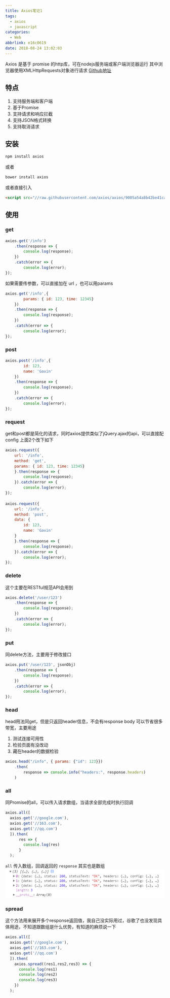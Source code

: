 ```yaml
---
title: Axios笔记1
tags:
  - axios
  - javascript
categories:
  - Web
abbrlink: e16c0619
date: 2018-08-24 13:02:03
---
```


Axios 是基于 promise 的http库，可在nodejs服务端或客户端浏览器运行
其中浏览器使用XMLHttpRequests对象进行请求
[Github地址](https://github.com/axios/axios/)

## 特点
1. 支持服务端和客户端
2. 基于Promise
3. 支持请求和响应拦截
4. 支持JSON格式转换
5. 支持取消请求

## 安装
```sh
npm install axios
```
或者
```sh
bower install axios
```
或者直接引入
```html
<script src="//raw.githubusercontent.com/axios/axios/9005a54a8b42be41ca49a31dcfda915d1a91c388/dist/axios.min.js"></script>
```

## 使用

### get
```js
axios.get('/info')
    .then(response => {
        console.log(response);
    })
    .catch(error => {
        console.log(error);
});
```
如果需要传参数，可以直接加在 url ，也可以用params
```js
axios.get('/info',{
        params: { id: 123, time: 12345}
    })
    .then(response => {
        console.log(response);
    })
    .catch(error => {
        console.log(error);
});
```

### post
```js
axios.post('/info',{
        id: 123, 
        name: 'Gavin'
    })
    .then(response => {
        console.log(response);
    })
    .catch(error => {
        console.log(error);
});
```
### request
get和post都是简化的请求，同时axios提供类似了jQuery.ajax的api，可以直接配config
上面2个改下如下
```js
axios.request({
    url: '/info',
    method: 'get',
    params: { id: 123, time: 12345}
    }.then(response => {
        console.log(response);
    }).catch(error => {
        console.log(error);
});

axios.request({
    url: '/info',
    method: 'post',
    data: {
        id: 123, 
        name: 'Gavin'
    }
    }.then(response => {
        console.log(response);
    }).catch(error => {
        console.log(error);
});
```

### delete
这个主要在RESTful规范API会用到
```js
axios.delete('/user/123')
    .then(response => {
        console.log(response);
    })
    .catch(error => {
        console.log(error);
});
```

### put
同delete方法，主要用于修改接口
```js
axios.put('/user/123', jsonObj)
    .then(response => {
        console.log(response);
    })
    .catch(error => {
        console.log(error);
});
```

### head
head用法同get，但是只返回header信息，不会有response body
可以节省很多带宽，主要用途
1. 测试连接可用性
2. 检验页面有没改动
3. 藏在header的数据检验
```js
axios.head("/info", { params: {"id": 123}})
    .then(
        response => console.info("headers:", response.headers)
    )
```

### all
同Promise的all，可以传入请求数组，当请求全部完成时执行回调
```js
axios.all([
  axios.get('//google.com'),
  axios.get('//163.com'),
  axios.get('//qq.com')
  ]).then(
      res => {
        console.log(res)
      }
  );
```
`all` 传入数组，回调返回的 `response` 其实也是数组
![image](/images/2018/08/axios1.png)

### spread
这个方法用来展开多个response返回值，我自己没实际用过，谷歌了也没发现具体用途，不知道跟数组是什么优势，有知道的麻烦说一下
```js
axios.all([
  axios.get('//google.com'),
  axios.get('//163.com'),
  axios.get('//qq.com')
  ]).then(
    axios.spread((res1,res2,res3) => {
      console.log(res1)
      console.log(res2)
      console.log(res3)
    })
  );
```
